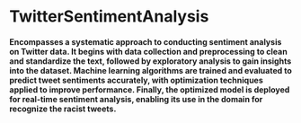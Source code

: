 # TwitterSentimentAnalysis

#### Encompasses a systematic approach to conducting sentiment analysis on Twitter data. It begins with data collection and preprocessing to clean and standardize the text, followed by exploratory analysis to gain insights into the dataset. Machine learning algorithms are trained and evaluated to predict tweet sentiments accurately, with optimization techniques applied to improve performance. Finally, the optimized model is deployed for real-time sentiment analysis, enabling its use in the domain for recognize the racist tweets.

